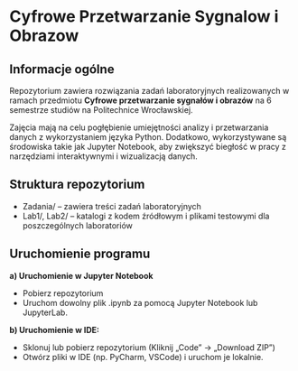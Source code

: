 # Cyfrowe Przetwarzanie Sygnalow i Obrazow

## Informacje ogólne

Repozytorium zawiera rozwiązania zadań laboratoryjnych realizowanych w ramach przedmiotu **Cyfrowe przetwarzanie sygnałów i obrazów** na 6 semestrze studiów na Politechnice Wrocławskiej.

Zajęcia mają na celu pogłębienie umiejętności analizy i przetwarzania danych z wykorzystaniem języka Python. Dodatkowo, wykorzystywane są środowiska takie jak Jupyter Notebook, aby zwiększyć biegłość w pracy z narzędziami interaktywnymi i wizualizacją danych.

## Struktura repozytorium

- Zadania/ – zawiera treści zadań laboratoryjnych
- Lab1/, Lab2/ – katalogi z kodem źródłowym i plikami testowymi dla poszczególnych laboratoriów

## Uruchomienie programu

**a) Uruchomienie w Jupyter Notebook**

- Pobierz repozytorium
- Uruchom dowolny plik .ipynb za pomocą Jupyter Notebook lub JupyterLab.

**b) Uruchomienie w IDE:**

  - Sklonuj lub pobierz repozytorium (Kliknij „Code” → „Download ZIP”)
  - Otwórz pliki w IDE (np. PyCharm, VSCode) i uruchom je lokalnie.
